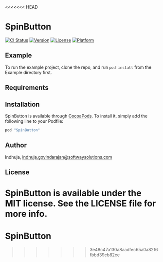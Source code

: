 <<<<<<< HEAD
# SpinButton

[![CI Status](http://img.shields.io/travis/Indhuja/SpinButton.svg?style=flat)](https://travis-ci.org/Indhuja/SpinButton)
[![Version](https://img.shields.io/cocoapods/v/SpinButton.svg?style=flat)](http://cocoapods.org/pods/SpinButton)
[![License](https://img.shields.io/cocoapods/l/SpinButton.svg?style=flat)](http://cocoapods.org/pods/SpinButton)
[![Platform](https://img.shields.io/cocoapods/p/SpinButton.svg?style=flat)](http://cocoapods.org/pods/SpinButton)

## Example

To run the example project, clone the repo, and run `pod install` from the Example directory first.

## Requirements

## Installation

SpinButton is available through [CocoaPods](http://cocoapods.org). To install
it, simply add the following line to your Podfile:

```ruby
pod "SpinButton"
```

## Author

Indhuja, indhuja.govindarajan@softwaysolutions.com

## License

SpinButton is available under the MIT license. See the LICENSE file for more info.
=======
# SpinButton
>>>>>>> 3e48c47a130a8aadfec65a0a82f6fbbd39cb82ce
